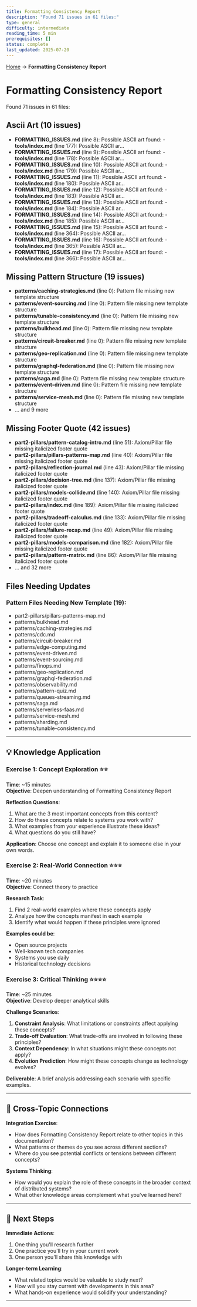 ```yaml
---
title: Formatting Consistency Report
description: "Found 71 issues in 61 files:"
type: general
difficulty: intermediate
reading_time: 5 min
prerequisites: []
status: complete
last_updated: 2025-07-20
---
```


<!-- Navigation -->
[Home](/) → **Formatting Consistency Report**


# Formatting Consistency Report

Found 71 issues in 61 files:

## Ascii Art (10 issues)

- **FORMATTING_ISSUES.md** (line 8): Possible ASCII art found: - **tools/index.md** (line 177): Possible ASCII ar...
- **FORMATTING_ISSUES.md** (line 9): Possible ASCII art found: - **tools/index.md** (line 178): Possible ASCII ar...
- **FORMATTING_ISSUES.md** (line 10): Possible ASCII art found: - **tools/index.md** (line 179): Possible ASCII ar...
- **FORMATTING_ISSUES.md** (line 11): Possible ASCII art found: - **tools/index.md** (line 180): Possible ASCII ar...
- **FORMATTING_ISSUES.md** (line 12): Possible ASCII art found: - **tools/index.md** (line 183): Possible ASCII ar...
- **FORMATTING_ISSUES.md** (line 13): Possible ASCII art found: - **tools/index.md** (line 184): Possible ASCII ar...
- **FORMATTING_ISSUES.md** (line 14): Possible ASCII art found: - **tools/index.md** (line 185): Possible ASCII ar...
- **FORMATTING_ISSUES.md** (line 15): Possible ASCII art found: - **tools/index.md** (line 364): Possible ASCII ar...
- **FORMATTING_ISSUES.md** (line 16): Possible ASCII art found: - **tools/index.md** (line 365): Possible ASCII ar...
- **FORMATTING_ISSUES.md** (line 17): Possible ASCII art found: - **tools/index.md** (line 366): Possible ASCII ar...

## Missing Pattern Structure (19 issues)

- **patterns/caching-strategies.md** (line 0): Pattern file missing new template structure
- **patterns/event-sourcing.md** (line 0): Pattern file missing new template structure
- **patterns/tunable-consistency.md** (line 0): Pattern file missing new template structure
- **patterns/bulkhead.md** (line 0): Pattern file missing new template structure
- **patterns/circuit-breaker.md** (line 0): Pattern file missing new template structure
- **patterns/geo-replication.md** (line 0): Pattern file missing new template structure
- **patterns/graphql-federation.md** (line 0): Pattern file missing new template structure
- **patterns/saga.md** (line 0): Pattern file missing new template structure
- **patterns/event-driven.md** (line 0): Pattern file missing new template structure
- **patterns/service-mesh.md** (line 0): Pattern file missing new template structure
- ... and 9 more

## Missing Footer Quote (42 issues)

- **part2-pillars/pattern-catalog-intro.md** (line 51): Axiom/Pillar file missing italicized footer quote
- **part2-pillars/pillars-patterns-map.md** (line 40): Axiom/Pillar file missing italicized footer quote
- **part2-pillars/reflection-journal.md** (line 43): Axiom/Pillar file missing italicized footer quote
- **part2-pillars/decision-tree.md** (line 137): Axiom/Pillar file missing italicized footer quote
- **part2-pillars/models-collide.md** (line 140): Axiom/Pillar file missing italicized footer quote
- **part2-pillars/index.md** (line 189): Axiom/Pillar file missing italicized footer quote
- **part2-pillars/tradeoff-calculus.md** (line 133): Axiom/Pillar file missing italicized footer quote
- **part2-pillars/failure-recap.md** (line 49): Axiom/Pillar file missing italicized footer quote
- **part2-pillars/models-comparison.md** (line 182): Axiom/Pillar file missing italicized footer quote
- **part2-pillars/pattern-matrix.md** (line 86): Axiom/Pillar file missing italicized footer quote
- ... and 32 more

## Files Needing Updates

### Pattern Files Needing New Template (19):
- part2-pillars/pillars-patterns-map.md
- patterns/bulkhead.md
- patterns/caching-strategies.md
- patterns/cdc.md
- patterns/circuit-breaker.md
- patterns/edge-computing.md
- patterns/event-driven.md
- patterns/event-sourcing.md
- patterns/finops.md
- patterns/geo-replication.md
- patterns/graphql-federation.md
- patterns/observability.md
- patterns/pattern-quiz.md
- patterns/queues-streaming.md
- patterns/saga.md
- patterns/serverless-faas.md
- patterns/service-mesh.md
- patterns/sharding.md
- patterns/tunable-consistency.md
---

## 💡 Knowledge Application

### Exercise 1: Concept Exploration ⭐⭐
**Time**: ~15 minutes  
**Objective**: Deepen understanding of Formatting Consistency Report

**Reflection Questions**:
1. What are the 3 most important concepts from this content?
2. How do these concepts relate to systems you work with?
3. What examples from your experience illustrate these ideas?
4. What questions do you still have?

**Application**: Choose one concept and explain it to someone else in your own words.

### Exercise 2: Real-World Connection ⭐⭐⭐
**Time**: ~20 minutes  
**Objective**: Connect theory to practice

**Research Task**:
1. Find 2 real-world examples where these concepts apply
2. Analyze how the concepts manifest in each example
3. Identify what would happen if these principles were ignored

**Examples could be**:
- Open source projects
- Well-known tech companies
- Systems you use daily
- Historical technology decisions

### Exercise 3: Critical Thinking ⭐⭐⭐⭐
**Time**: ~25 minutes  
**Objective**: Develop deeper analytical skills

**Challenge Scenarios**:
1. **Constraint Analysis**: What limitations or constraints affect applying these concepts?
2. **Trade-off Evaluation**: What trade-offs are involved in following these principles?
3. **Context Dependency**: In what situations might these concepts not apply?
4. **Evolution Prediction**: How might these concepts change as technology evolves?

**Deliverable**: A brief analysis addressing each scenario with specific examples.

---

## 🔗 Cross-Topic Connections

**Integration Exercise**:
- How does Formatting Consistency Report relate to other topics in this documentation?
- What patterns or themes do you see across different sections?
- Where do you see potential conflicts or tensions between different concepts?

**Systems Thinking**:
- How would you explain the role of these concepts in the broader context of distributed systems?
- What other knowledge areas complement what you've learned here?

---

## 🎯 Next Steps

**Immediate Actions**:
1. One thing you'll research further
2. One practice you'll try in your current work
3. One person you'll share this knowledge with

**Longer-term Learning**:
- What related topics would be valuable to study next?
- How will you stay current with developments in this area?
- What hands-on experience would solidify your understanding?

---
